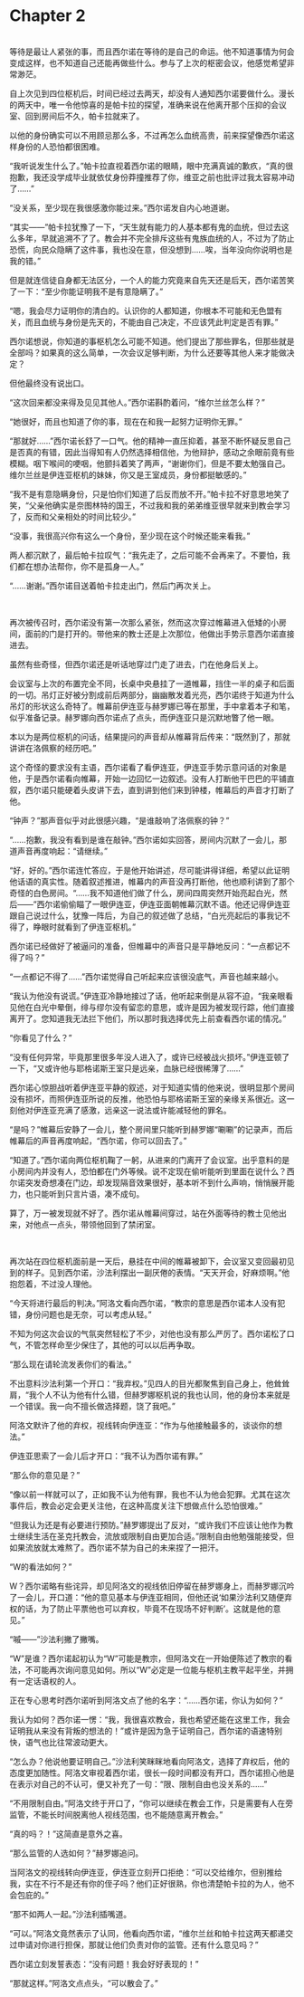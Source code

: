# Chapter 2

<br>
等待是最让人紧张的事，而且西尔诺在等待的是自己的命运。他不知道事情为何会变成这样，也不知道自己还能再做些什么。参与了上次的枢密会议，他感觉希望非常渺茫。

自上次见到四位枢机后，时间已经过去两天，却没有人通知西尔诺要做什么。漫长的两天中，唯一令他惊喜的是帕卡拉的探望，准确来说在他离开那个压抑的会议室、回到房间后不久，帕卡拉就来了。

以他的身份确实可以不用顾忌那么多，不过再怎么血统高贵，前来探望像西尔诺这样身份的人恐怕都很困难。

“我听说发生什么了。”帕卡拉直视着西尔诺的眼睛，眼中充满真诚的歉疚，“真的很抱歉，我还没学成毕业就依仗身份莽撞推荐了你，维亚之前也批评过我太容易冲动了……”

“没关系，至少现在我很感激你能过来。”西尔诺发自内心地道谢。

“其实——”帕卡拉犹豫了一下，“天生就有能力的人基本都有鬼的血统，但过去这么多年，早就追溯不了了。教会并不完全排斥这些有鬼族血统的人，不过为了防止恐慌，向民众隐瞒了这件事，我也没在意，但没想到……唉，当年没向你说明也是我的错。”

但是就连信徒自身都无法区分，一个人的能力究竟来自先天还是后天，西尔诺苦笑了一下：“至少你能证明我不是有意隐瞒了。”

“嗯，我会尽力证明你的清白的。认识你的人都知道，你根本不可能和无色盟有关，而且血统与身份是先天的，不能由自己决定，不应该凭此判定是否有罪。”

西尔诺想说，你知道的事枢机怎么可能不知道。他们提出了那些罪名，但那些就是全部吗？如果真的这么简单，一次会议足够判断，为什么还要等其他人来才能做决定？

但他最终没有说出口。

“这次回来都没来得及见见其他人。”西尔诺斟酌着问，“维尔兰丝怎么样？”

“她很好，而且也知道了你的事，现在在和我一起努力证明你无罪。”

“那就好……”西尔诺长舒了一口气。他的精神一直压抑着，甚至不断怀疑反思自己是否真的有错，因此当得知有人仍然选择相信他，为他辩护，感动之余眼前竟有些模糊。咽下喉间的哽咽，他颤抖着笑了两声，“谢谢你们，但是不要太勉强自己。维尔兰丝是伊连亚枢机的妹妹，你又是王室成员，身份都挺敏感的。”

“我不是有意隐瞒身份，只是怕你们知道了后反而放不开。”帕卡拉不好意思地笑了笑，“父亲他确实是奈图林特的国王，不过我和我的弟弟维亚很早就来到教会学习了，反而和父亲相处的时间比较少。”

“没事，我很高兴你有这么一个身份，至少现在这个时候还能来看我。”

两人都沉默了，最后帕卡拉叹气：“我先走了，之后可能不会再来了。不要怕，我们都在想办法帮你，你不是孤身一人。”

“……谢谢。”西尔诺目送着帕卡拉走出门，然后门再次关上。

<br>

再次被传召时，西尔诺没有第一次那么紧张，然而这次穿过帷幕进入低矮的小房间，面前的门是打开的。带他来的教士还是上次那位，他做出手势示意西尔诺直接进去。

虽然有些奇怪，但西尔诺还是听话地穿过门走了进去，门在他身后关上。

会议室与上次的布置完全不同，长桌中央悬挂了一道帷幕，挡住一半的桌子和后面的一切。吊灯正好被分割成前后两部分，幽幽散发着光亮，西尔诺终于知道为什么吊灯的形状这么奇特了。帷幕前伊连亚与赫罗娜已等在那里，手中拿着本子和笔，似乎准备记录。赫罗娜向西尔诺点了点头，而伊连亚只是沉默地瞥了他一眼。

本以为是两位枢机的问话，结果提问的声音却从帷幕背后传来：“既然到了，那就讲讲在洛佩察的经历吧。”

这个奇怪的要求没有主语，西尔诺看了看伊连亚，伊连亚手势示意问话的对象是他，于是西尔诺看向帷幕，开始一边回忆一边叙述。没有人打断他干巴巴的平铺直叙，西尔诺只能硬着头皮讲下去，直到讲到他们来到钟楼，帷幕后的声音才打断了他。

“钟声？”那声音似乎对此很感兴趣，“是谁敲响了洛佩察的钟？”

“……抱歉，我没有看到是谁在敲钟。”西尔诺如实回答，房间内沉默了一会儿，那道声音再度响起：“请继续。”

“好，好的。”西尔诺连忙答应，于是他开始讲述，尽可能讲得详细，希望以此证明他话语的真实性。随着叙述推进，帷幕内的声音没再打断他，他也顺利讲到了那个奇怪的白色房间。“……我不知道他们做了什么，房间四周突然开始亮起白光，然后——”西尔诺偷偷瞄了一眼伊连亚，伊连亚面朝帷幕沉默不语。他还记得伊连亚跟自己说过什么，犹豫一阵后，为自己的叙述做了总结，“白光亮起后的事我记不得了，睁眼时就看到了伊连亚枢机。”

西尔诺已经做好了被逼问的准备，但帷幕中的声音只是平静地反问：“一点都记不得了吗？”

“一点都记不得了……”西尔诺觉得自己听起来应该很没底气，声音也越来越小。

“我认为他没有说谎。”伊连亚冷静地接过了话，他听起来倒是从容不迫，“我亲眼看见他在白光中晕倒，绯与缪尔没有留恋的意思，或许是因为被发现行踪，他们直接离开了。您知道我无法拦下他们，所以那时我选择优先上前查看西尔诺的情况。”

“你看见了什么？”

“没有任何异常，毕竟那里很多年没人进入了，或许已经被战火损坏。”伊连亚顿了一下，“又或许他与耶格诺斯王室只是远亲，血脉已经很稀薄了……”

西尔诺心惊胆战听着伊连亚平静的叙述，对于知道实情的他来说，很明显那个房间没有损坏，而照伊连亚所说的反推，他恐怕与耶格诺斯王室的亲缘关系很近。这一刻他对伊连亚充满了感激，远亲这一说法或许能减轻他的罪名。

“是吗？”帷幕后安静了一会儿，整个房间里只能听到赫罗娜“唰唰”的记录声，而后帷幕后的声音再度响起，“西尔诺，你可以回去了。”

“知道了。”西尔诺向两位枢机鞠了一躬，从进来的门离开了会议室。出乎意料的是小房间内并没有人，恐怕都在门外等候。说不定现在偷听能听到里面在说什么？西尔诺突发奇想凑在门边，却发现隔音效果很好，基本听不到什么声响，悄悄展开能力，也只能听到只言片语，凑不成句。

算了，万一被发现就不好了。西尔诺从帷幕间穿过，站在外面等待的教士见他出来，对他点一点头，带领他回到了禁闭室。

<br>

再次站在四位枢机面前是一天后，悬挂在中间的帷幕被卸下，会议室又变回最初见到的样子。见到西尔诺，沙法利摆出一副厌倦的表情。“天天开会，好麻烦啊。”他抱怨着，不过没人理他。

“今天将进行最后的判决。”阿洛文看向西尔诺，“教宗的意思是西尔诺本人没有犯错，身份问题也是无奈，可以考虑从轻。”

不知为何这次会议的气氛突然轻松了不少，对他也没有那么严厉了。西尔诺松了口气，不管怎样命至少保住了，其他的可以以后再争取。

“那么现在请轮流发表你们的看法。”

不出意料沙法利第一个开口：“我弃权。”见四人的目光都聚焦到自己身上，他耸耸肩，“我个人不认为他有什么错，但赫罗娜枢机说的我也认同，他的身份本来就是一个错误。我一向不擅长做选择题，饶了我吧。”

阿洛文默许了他的弃权，视线转向伊连亚：“作为与他接触最多的，谈谈你的想法。”

伊连亚思索了一会儿后才开口：“我不认为西尔诺有罪。”

“那么你的意见是？”

“像以前一样就可以了，正如我不认为他有罪，我也不认为他会犯罪。尤其在这次事件后，教会必定会更关注他，在这种高度关注下想做点什么恐怕很难。”

“但我认为还是有必要进行预防。”赫罗娜提出了反对，“或许我们不应该让他作为教士继续生活在圣克托教会，流放或限制自由更加合适。”限制自由他勉强能接受，但如果流放就太难熬了。西尔诺不禁为自己的未来捏了一把汗。

“W的看法如何？”

W？西尔诺略有些诧异，却见阿洛文的视线依旧停留在赫罗娜身上，而赫罗娜沉吟了一会儿，开口道：“他的意见基本与伊连亚相同，但他还说‘如果沙法利又随便弃权的话，为了防止平票他也可以弃权，毕竟不在现场不好判断’。这就是他的意见。”

“嘁——”沙法利撇了撇嘴。

“W”是谁？西尔诺起初认为“W”可能是教宗，但阿洛文在一开始便陈述了教宗的看法，不可能再次询问意见如何。所以“W”必定是一位能与枢机主教平起平坐，并拥有一定话语权的人。

正在专心思考时西尔诺听到阿洛文点了他的名字：“……西尔诺，你认为如何？”

我认为如何？西尔诺一愣：“我，我很喜欢教会，我也希望还能在这里工作，我会证明我从来没有背叛的想法的！”或许是因为急于证明自己，西尔诺的语速特别快，语气也比往常波动更大。

“怎么办？他说他要证明自己。”沙法利笑眯眯地看向阿洛文，选择了弃权后，他的态度更加随性。阿洛文审视着西尔诺，很长一段时间都没有开口，西尔诺担心他是在表示对自己的不认可，便又补充了一句：“限、限制自由也没关系的……”

“不用限制自由。”阿洛文终于开口了，“你可以继续在教会工作，只是需要有人在旁监管，不能长时间脱离他人视线范围，也不能随意离开教会。”

“真的吗？！”这简直是意外之喜。

“那么监管的人选如何？”赫罗娜追问。

当阿洛文的视线转向伊连亚，伊连亚立刻开口拒绝：“可以交给维尔，但别推给我，实在不行不是还有你的侄子吗？他们正好很熟，你也清楚帕卡拉的为人，他不会包庇的。”

“那不如两人一起。”沙法利插嘴道。

“可以。”阿洛文竟然表示了认同，他看向西尔诺，“维尔兰丝和帕卡拉这两天都递交过申请对你进行担保，那就让他们负责对你的监管。还有什么意见吗？”

西尔诺立刻发誓表态：“没有问题！我会好好表现的！”

“那就这样。”阿洛文点点头，“可以散会了。”
